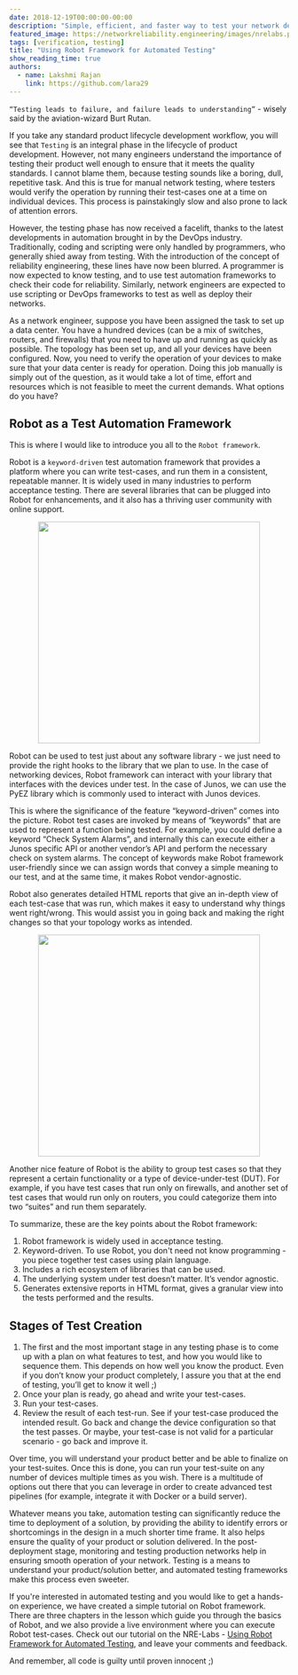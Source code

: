```yaml
---
date: 2018-12-19T00:00:00-00:00
description: "Simple, efficient, and faster way to test your network devices"
featured_image: https://networkreliability.engineering/images/nrelabs.png
tags: [verification, testing]
title: "Using Robot Framework for Automated Testing"
show_reading_time: true
authors:
  - name: Lakshmi Rajan
    link: https://github.com/lara29
---
```

`“Testing leads to failure, and failure leads to understanding”` - wisely said by the aviation-wizard Burt Rutan.

If you take any standard product lifecycle development workflow, you will see that `Testing` is an integral phase in the lifecycle of product development. However, not many engineers understand the importance of testing their product well enough to ensure that it meets the quality standards. I cannot blame them, because testing sounds like a boring, dull, repetitive task. And this is true for manual network testing, where testers would verify the operation by running their test-cases one at a time on individual devices. This process is painstakingly slow and also prone to lack of attention errors.

However, the testing phase has now received a facelift, thanks to the latest developments in automation brought in by the DevOps industry. Traditionally, coding and scripting were only handled by programmers, who generally shied away from testing. With the introduction of the concept of reliability engineering, these lines have now been blurred. A programmer is now expected to know testing, and to use test automation frameworks to check their code for reliability. Similarly, network engineers are expected to use scripting or DevOps frameworks to test as well as deploy their networks.

As a network engineer, suppose you have been assigned the task to set up a data center. You have a hundred devices (can be a mix of switches, routers, and firewalls) that you need to have up and running as quickly as possible. The topology has been set up, and all your devices have been configured. Now, you need to verify the operation of your devices to make sure that your data center is ready for operation. Doing this job manually is simply out of the question, as it would take a lot of time, effort and resources which is not feasible to meet the current demands. What options do you have?

## Robot as a Test Automation Framework

This is where I would like to introduce you all to the `Robot framework`. 

Robot is a `keyword-driven` test automation framework that provides a platform where you can write test-cases, and run them in a consistent, repeatable manner. It is widely used in many industries to perform acceptance testing. There are several libraries that can be plugged into Robot for enhancements, and it also has a thriving user community with online support.

<div style="text-align:center;"><a href="/images/robot-fwk-architecture.png"><img src="/images/robot-fwk-architecture.png" style="width: 400px;display: block;margin: 0 auto;" ></a></div>

Robot can be used to test just about any software library - we just need to provide the right hooks to the library that we plan to use. In the case of networking devices, Robot framework can interact with your library that interfaces with the devices under test. In the case of Junos, we can use the PyEZ library which is commonly used to interact with Junos devices.

This is where the significance of the feature “keyword-driven” comes into the picture. Robot test cases are invoked by means of “keywords” that are used to represent a function being tested. For example, you could define a keyword “Check System Alarms”, and internally this can execute either a Junos specific API or another vendor’s API and perform the necessary check on system alarms. The concept of keywords make Robot framework user-friendly since we can assign words that convey a simple meaning to our test, and at the same time, it makes Robot vendor-agnostic.

Robot also generates detailed HTML reports that give an in-depth view of each test-case that was run, which makes it easy to understand why things went right/wrong. This would assist you in going back and making the right changes so that your topology works as intended.

<div style="text-align:center;"><a href="/images/robot-test-results.png"><img src="/images/robot-test-results.png" style="width: 400px;display: block;margin: 0 auto;" ></a></div>

Another nice feature of Robot is the ability to group test cases so that they represent a certain functionality or a type of device-under-test (DUT). For example, if you have test cases that run only on firewalls, and another set of test cases that would run only on routers, you could categorize them into two “suites” and run them separately.

To summarize, these are the key points about the Robot framework:
1. Robot framework is widely used in acceptance testing.
2. Keyword-driven. To use Robot, you don't need not know programming - you piece together test cases using plain language.
3. Includes a rich ecosystem of libraries that can be used.
4. The underlying system under test doesn’t matter. It’s vendor agnostic.
5. Generates extensive reports in HTML format, gives a granular view into the tests performed and the results.

## Stages of Test Creation

1. The first and the most important stage in any testing phase is to come up with a plan on what features to test, and how you would like to sequence them. This depends on how well you know the product. Even if you don’t know your product completely, I assure you that at the end of testing, you’ll get to know it well ;)
2. Once your plan is ready, go ahead and write your test-cases.
3. Run your test-cases.
4. Review the result of each test-run. See if your test-case produced the intended result. Go back and change the device configuration so that the test passes. Or maybe, your test-case is not valid for a particular scenario - go back and improve it.

Over time, you will understand your product better and be able to finalize on your test-suites. Once this is done, you can run your test-suite on any number of devices multiple times as you wish. There is a multitude of options out there that you can leverage in order to create advanced test pipelines (for example, integrate it with Docker or a build server). 

Whatever means you take, automation testing can significantly reduce the time to deployment of a solution, by providing the ability to identify errors or shortcomings in the design in a much shorter time frame. It also helps ensure the quality of your product or solution delivered. In the post-deployment stage, monitoring and testing production networks help in ensuring smooth operation of your network. Testing is a means to understand your product/solution better, and automated testing frameworks make this process even sweeter.

If you're interested in automated testing and you would like to get a hands-on experience, we have created a simple tutorial on Robot framework. There are three chapters in the lesson which guide you through the basics of Robot, and we also provide a live environment where you can execute Robot test-cases. Check out our tutorial on the NRE-Labs - [Using Robot Framework for Automated Testing](https://labs.networkreliability.engineering/labs/?lessonId=29&lessonStage=1), and leave your comments and feedback.

And remember, all code is guilty until proven innocent ;)
